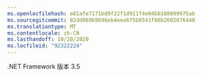 ```yaml
---
ms.openlocfilehash: e81afe7171bd9f22f1d911f4e04bb108099975ab
ms.sourcegitcommit: 02dd069b9696eb4eee675b6541f86b2602076448
ms.translationtype: MT
ms.contentlocale: zh-CN
ms.lasthandoff: 10/20/2020
ms.locfileid: "92322224"
---
```

.NET Framework 版本 3.5